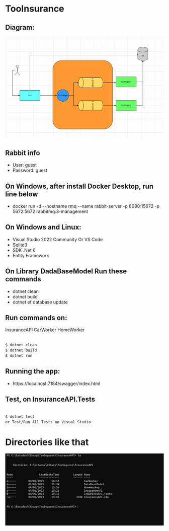 
# TooInsurance

## Diagram:
![solution](./avalicao-tecnica-dados/doc/diagrama_teste.png)

## Rabbit info
 - User: guest
 - Password: guest

## On Windows, after install Docker Desktop, run line below
 - docker run -d --hostname rmq --name rabbit-server -p 8080:15672 -p 5672:5672 rabbitmq:3-management

## On Windows and Linux:
 - Visual Studio 2022 Community Or VS Code
 - Sqlite3
 - SDK .Net 6
 - Entity Framework

## On Library DadaBaseModel Run these commands 
 - dotnet clean
 - dotnet build
 - dotnet ef database update

## Run commands on:
InsuranceAPI
CarWorker
HomeWorker

  ```bash
  
 $ dotnet clean
 $ dotnet build
 $ dotnet run 
 
 ```
 ## Running the app:
 - https://localhost:7184/swagger/index.html
 
 
## Test, on InsuranceAPI.Tests

 ```bash

 $ dotnet test
 or Test/Run All Tests on Visual Studio

 ``` 
  # Directories like that
  ![prompt](./images/directory.jpg)